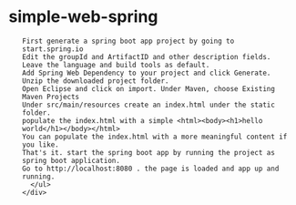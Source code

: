 # simple-web-spring
<html>
  <body>
    <div>
      <ul>
      
    First generate a spring boot app project by going to start.spring.io
    Edit the groupId and ArtifactID and other description fields.
    Leave the language and build tools as default.
    Add Spring Web Dependency to your project and click Generate.
    Unzip the downloaded project folder.
    Open Eclipse and click on import. Under Maven, choose Existing Maven Projects
    Under src/main/resources create an index.html under the static folder.
    populate the index.html with a simple <html><body><h1>hello world</h1></body></html>
    You can populate the index.html with a more meaningful content if you like.
    That's it. start the spring boot app by running the project as spring boot application.
    Go to http://localhost:8080 . the page is loaded and app up and running.
      </ul>
    </div>
  </body>
</html>

